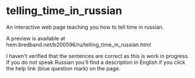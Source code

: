 # telling_time_in_russian
An interactive web page teaching you how to tell time in russian.

A preview is available at hem<a name="1"></a>.bredband.net/b200596/ru/telling_time_in_russian.html

I haven't verified that the sentences are correct as this is work in progress. If you do not speak Russian you'll find a description in English if you click the help link (blue question mark) on the page.
